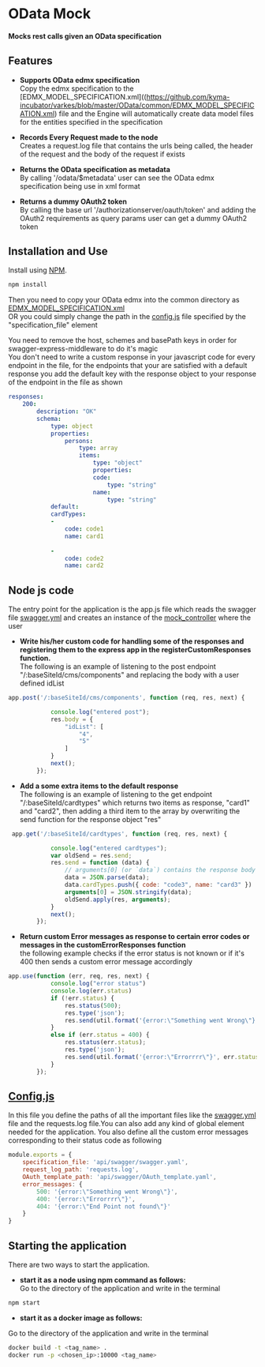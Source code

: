 OData Mock
============================
#### Mocks rest calls given an OData specification 


Features
---------------------------

- **Supports OData edmx specification** <br>
Copy the edmx specification to the [EDMX_MODEL_SPECIFICATION.xml]((https://github.com/kyma-incubator/varkes/blob/master/OData/common/EDMX_MODEL_SPECIFICATION.xml) file and the Engine will automatically create data model files for the entities specified in the specification

- **Records Every Request made to the node** <br>
Creates a request.log file that contains the urls being called, the header of the request and the body of the request if exists

- **Returns the OData specification as metadata** <br>
By calling '/odata/$metadata' user can see the OData edmx specification being use in xml format

- **Returns a dummy OAuth2 token** <br>
By calling the base url '/authorizationserver/oauth/token' and adding the OAuth2 requirements as query params user can get a dummy OAuth2 token

Installation and Use
--------------------------
Install using [NPM](https://docs.npmjs.com/getting-started/what-is-npm).

````bash
npm install
````
Then you need to copy your OData edmx into the common directory as [EDMX_MODEL_SPECIFICATION.xml](https://github.com/kyma-incubator/varkes/blob/master/OData/common/EDMX_MODEL_SPECIFICATION.xml)<br>
OR you could simply change the path in the [config.js](https://github.com/kyma-incubator/varkes/blob/master/OpenAPIMock/api/config.js) file specified by the "specification_file" element

You need to remove the host, schemes and basePath keys in order for swagger-express-middleware to do it's magic
<br>
You don't need to write a custom response in your javascript code for every endpoint in the file,
for the endpoints that your are satisfied with a default response you add the default key with the response object to your response of the endpoint in the file as shown

````yaml
responses: 
    200: 
        description: "OK"
        schema: 
            type: object
            properties: 
                persons:
                    type: array
                    items: 
                        type: "object"
                        properties: 
                        code: 
                            type: "string"
                        name: 
                            type: "string"
            default:
            cardTypes:
            - 
                code: code1
                name: card1
                    
            - 
                code: code2
                name: card2
````

Node js code
--------------------------

The entry point for the application is the app.js file which reads the swagger file [swagger.yml](https://github.com/kyma-incubator/varkes/blob/master/OpenAPIMock/api/swagger/swagger.yaml) and creates an instance of the [mock_controller](https://github.com/kyma-incubator/varkes/blob/master/OpenAPIMock/api/mocks/mock_controller.js) where the user  

- **Write his/her custom code for handling some of the responses and registering them to the express app in the registerCustomResponses function.** <br>
        The following is an example of listening to the post endpoint "/:baseSiteId/cms/components" and replacing the body with a user defined idList
````javascript
app.post('/:baseSiteId/cms/components', function (req, res, next) {

            console.log("entered post");
            res.body = {
                "idList": [
                    "4",
                    "5"
                ]
            }
            next();
        });
````
- **Add a some extra items to the default response** <br>
        The following is an example of listening to the get endpoint "/:baseSiteId/cardtypes" which returns two items as response, "card1" and "card2", then adding a third item to the array by overwriting the send function for the response object "res"
````javascript
 app.get('/:baseSiteId/cardtypes', function (req, res, next) {

            console.log("entered cardtypes");
            var oldSend = res.send;
            res.send = function (data) {
                // arguments[0] (or `data`) contains the response body
                data = JSON.parse(data);
                data.cardTypes.push({ code: "code3", name: "card3" })
                arguments[0] = JSON.stringify(data);
                oldSend.apply(res, arguments);
            }
            next();
        });
````
- **Return custom Error messages as response to certain error codes or messages in the customErrorResponses function** <br>
        the following example checks if the error status is not known or if it's 400 then sends a custom error message accordingly

````javascript
app.use(function (err, req, res, next) {
            console.log("error status")
            console.log(err.status)
            if (!err.status) {
                res.status(500);
                res.type('json');
                res.send(util.format('{error:\"Something went Wrong\"}'));
            }
            else if (err.status = 400) {
                res.status(err.status);
                res.type('json');
                res.send(util.format('{error:\"Errorrrr\"}', err.status, err.message));
            }
        });
````
[Config.js](https://github.com/kyma-incubator/varkes/blob/master/OpenAPIMock/api/config.js)
--------------------------
In this file you define the paths of all the important files like the [swagger.yml](https://github.com/kyma-incubator/varkes/blob/master/OpenAPIMock/api/swagger/swagger.yaml) file and the requests.log file.You can also add any kind of global element needed for the application. You also define all the custom error messages corresponding to their status code as following

````javascript
module.exports = {
    specification_file: 'api/swagger/swagger.yaml',
    request_log_path: 'requests.log',
    OAuth_template_path: 'api/swagger/OAuth_template.yaml',
    error_messages: {
        500: '{error:\"Something went Wrong\"}',
        400: '{error:\"Errorrrr\"}',
        404: '{error:\"End Point not found\"}'
    }
}
````

 Starting the application
--------------------------
There are two ways to start the application.

- **start it as a node using npm command as follows:** <br>
Go to the directory of the application and write in the terminal
````bash
npm start
````

- **start it as a docker image as follows:** <br>

Go to the directory of the application and write in the terminal
````bash
docker build -t <tag_name> .
docker run -p <chosen_ip>:10000 <tag_name>
````